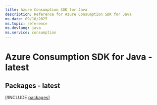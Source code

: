 ```yaml
---
title: Azure Consumption SDK for Java
description: Reference for Azure Consumption SDK for Java
ms.date: 09/10/2025
ms.topic: reference
ms.devlang: java
ms.service: consumption
---
```

# Azure Consumption SDK for Java - latest
## Packages - latest
[!INCLUDE [packages](consumption-index.md)]